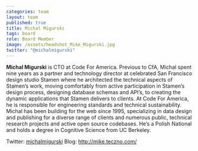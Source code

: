 ```yaml
---
categories: team
layout: team
published: true
title: Michal Migurski
tags: board
role: Board Member
image: /assets/headshot_Mike_Migurski.jpg
twitter: "@michalmigurski"
---
```


**Michal Migurski** is CTO at Code For America. Previous to CfA, Michal spent nine years as a partner and technology director at celebrated San Francisco design studio Stamen where he architected the technical aspects of Stamen’s work, moving comfortably from active participation in Stamen’s design process, designing database schemas and API’s, to creating the dynamic applications that Stamen delivers to clients. At Code For America, he is responsible for engineering standards and technical sustainability. Michal has been building for the web since 1995, specializing in data design and publishing for a diverse range of clients and numerous public, technical research projects and active open source codebases. He’s a Polish National and holds a degree in Cognitive Science from UC Berkeley.

Twitter: [michalmigurski](https://twitter.com/michalmigurski) Blog: http://mike.teczno.com/